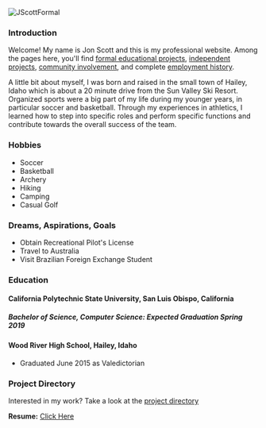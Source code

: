 ![JScottFormal](https://jonscott20.github.io/Files/Images/smallFormal.jpeg)

### Introduction

Welcome! My name is Jon Scott and this is my professional website. Among the pages here, you'll find 
[formal educational projects](https://jonscott20.github.io/course_work/), 
[independent projects](https://jonscott20.github.io/personal_projects/), 
[community involvement](https://jonscott20.github.io/community_involvment/), and complete 
[employment history](https://jonscott20.github.io/employment/). 

A little bit about myself, I was born and raised in the small town of Hailey, Idaho which is about a 20 minute drive from the Sun Valley Ski Resort. Organized sports were a big part of my life during my younger years, in particular soccer and basketball. Through my experiences in athletics, I learned how to step into specific roles and perform specific functions and contribute towards the overall success of the team. 

### Hobbies

- Soccer
- Basketball
- Archery
- Hiking
- Camping
- Casual Golf

### Dreams, Aspirations, Goals
* Obtain Recreational Pilot's License
* Travel to Australia
* Visit Brazilian Foreign Exchange Student

### Education

#### California Polytechnic State University, San Luis Obispo, California

##### Bachelor of Science, Computer Science: Expected Graduation Spring 2019

#### Wood River High School, Hailey, Idaho
- Graduated June 2015 as Valedictorian

### Project Directory

Interested in my work? Take a look at the [project directory](https://jonscott20.github.io/project_directory)

**Resume:**
[Click Here](https://jonscott20.github.io/Files/Documents/Resume03-16-17.pdf)
